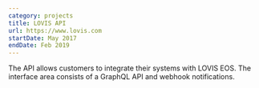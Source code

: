 ```yaml
---
category: projects
title: LOVIS API
url: https://www.lovis.com
startDate: May 2017
endDate: Feb 2019
---
```


The API allows customers to integrate their systems with LOVIS EOS. The interface area consists of a GraphQL API and webhook notifications.
